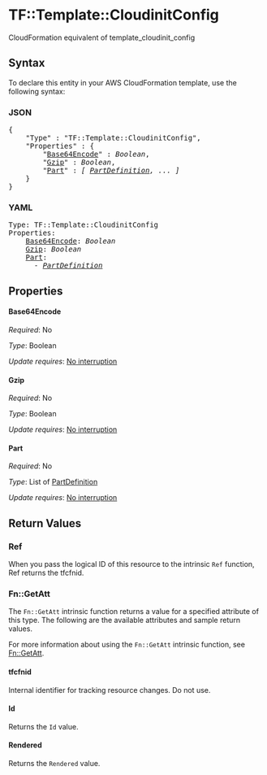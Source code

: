 # TF::Template::CloudinitConfig

CloudFormation equivalent of template_cloudinit_config

## Syntax

To declare this entity in your AWS CloudFormation template, use the following syntax:

### JSON

<pre>
{
    "Type" : "TF::Template::CloudinitConfig",
    "Properties" : {
        "<a href="#base64encode" title="Base64Encode">Base64Encode</a>" : <i>Boolean</i>,
        "<a href="#gzip" title="Gzip">Gzip</a>" : <i>Boolean</i>,
        "<a href="#part" title="Part">Part</a>" : <i>[ <a href="partdefinition.md">PartDefinition</a>, ... ]</i>
    }
}
</pre>

### YAML

<pre>
Type: TF::Template::CloudinitConfig
Properties:
    <a href="#base64encode" title="Base64Encode">Base64Encode</a>: <i>Boolean</i>
    <a href="#gzip" title="Gzip">Gzip</a>: <i>Boolean</i>
    <a href="#part" title="Part">Part</a>: <i>
      - <a href="partdefinition.md">PartDefinition</a></i>
</pre>

## Properties

#### Base64Encode

_Required_: No

_Type_: Boolean

_Update requires_: [No interruption](https://docs.aws.amazon.com/AWSCloudFormation/latest/UserGuide/using-cfn-updating-stacks-update-behaviors.html#update-no-interrupt)

#### Gzip

_Required_: No

_Type_: Boolean

_Update requires_: [No interruption](https://docs.aws.amazon.com/AWSCloudFormation/latest/UserGuide/using-cfn-updating-stacks-update-behaviors.html#update-no-interrupt)

#### Part

_Required_: No

_Type_: List of <a href="partdefinition.md">PartDefinition</a>

_Update requires_: [No interruption](https://docs.aws.amazon.com/AWSCloudFormation/latest/UserGuide/using-cfn-updating-stacks-update-behaviors.html#update-no-interrupt)

## Return Values

### Ref

When you pass the logical ID of this resource to the intrinsic `Ref` function, Ref returns the tfcfnid.

### Fn::GetAtt

The `Fn::GetAtt` intrinsic function returns a value for a specified attribute of this type. The following are the available attributes and sample return values.

For more information about using the `Fn::GetAtt` intrinsic function, see [Fn::GetAtt](https://docs.aws.amazon.com/AWSCloudFormation/latest/UserGuide/intrinsic-function-reference-getatt.html).

#### tfcfnid

Internal identifier for tracking resource changes. Do not use.

#### Id

Returns the <code>Id</code> value.

#### Rendered

Returns the <code>Rendered</code> value.

